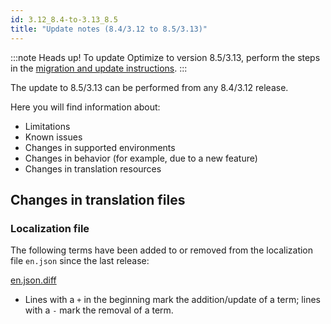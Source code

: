 ```yaml
---
id: 3.12_8.4-to-3.13_8.5
title: "Update notes (8.4/3.12 to 8.5/3.13)"
---
```


:::note Heads up!
To update Optimize to version 8.5/3.13, perform the steps in the [migration and update instructions](./instructions.md).
:::

The update to 8.5/3.13 can be performed from any 8.4/3.12 release.

Here you will find information about:

- Limitations
- Known issues
- Changes in supported environments
- Changes in behavior (for example, due to a new feature)
- Changes in translation resources

## Changes in translation files

### Localization file

The following terms have been added to or removed from the localization file `en.json` since the last release:

[en.json.diff](./translation-diffs/differences_localization_312_313.diff)

- Lines with a `+` in the beginning mark the addition/update of a term; lines with a `-` mark the removal of a term.
